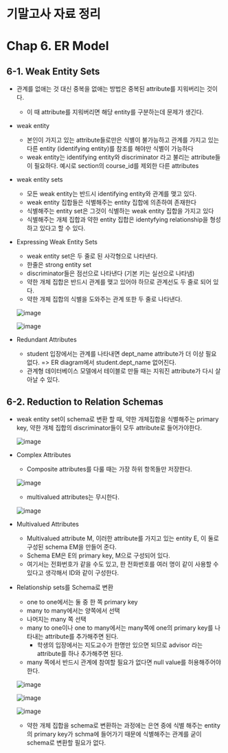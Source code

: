 기말고사 자료 정리
=================

# Chap 6. ER Model

## 6-1. Weak Entity Sets
* 관계를 없애는 것 대신 중복을 없애는 방법은 중복된 attribute를 지워버리는 것이다.
  - 이 때 attribute를 지워버리면 해당 entity를 구분하는데 문제가 생긴다.
* weak entity
  - 본인이 가지고 있는 attribute들로만은 식별이 불가능하고 관계를 가지고 있는 다른 entity (identifying entity)를 참조를 해야만 식별이 가능하다
  - weak entity는 identifying entity와 discriminator 라고 불리는 attribute들이 필요하다. 예시로 section의 course_id를 제외한 다른 attributes
* weak entity sets
  - 모든 weak entity는 반드시 identifying entity와 관계를 맺고 있다.
  - weak entity 집합들은 식별해주는 entity 집합에 의존하여 존재한다
  - 식별해주는 entity set은 그것이 식별하는 weak entity 집합을 가지고 있다
  - 식별해주는 개체 집합과 약한 entity 집합은 identyfying relationship을 형성하고 있다고 할 수 있다.

* Expressing Weak Entity Sets
  - weak entity set은 두 줄로 된 사각형으로 나타낸다.
  - 한줄은 strong entity set
  - discriminator들은 점선으로 나타낸다 (기본 키는 실선으로 나타냄)
  - 약한 개체 집합은 반드시 관계를 맺고 있어야 하므로 관계선도 두 줄로 되어 있다.
  - 약한 개체 집합의 식별을 도와주는 관계 또한 두 줄로 나타낸다.

  ![image](https://user-images.githubusercontent.com/59719632/166109166-8a5f981d-2c3a-4f63-8b47-60fc2d2d1e9d.png)

  ![image](https://user-images.githubusercontent.com/59719632/166110205-6ba0aa46-143f-4a5a-a3a2-556bbf76e94e.png)

* Redundant Attributes
  - student 입장에서는 관계를 나타내면 dept_name attribute가 더 이상 필요 없다. => ER diagram에서 student.dept_name 없어진다.
  - 관계형 데이터베이스 모델에서 테이블로 만들 때는 지워진 attribute가 다시 살아날 수 있다.
  
## 6-2. Reduction to Relation Schemas
* weak entity set이 schema로 변환 할 때, 약한 개체집합을 식별해주는 primary key, 약한 개체 집합의 discriminator들이 모두 attribute로 들어가야한다. 

  ![image](https://user-images.githubusercontent.com/59719632/166109475-83d661f3-4dd0-49d1-a21a-646dd9d4bf97.png)

* Complex Attributes
  - Composite attributes를 다룰 때는 가장 하위 항목들만 저장한다.
  
  ![image](https://user-images.githubusercontent.com/59719632/166109555-645dcb47-a558-4777-bc76-6ed7f2a3a137.png)

  - multivalued attributes는 무시한다.

  ![image](https://user-images.githubusercontent.com/59719632/166109605-167f06a1-3e51-4a90-adf8-530baefdf71b.png)

* Multivalued Attributes
  - Multivalued attribute M, 이러한 attribute를 가지고 있는 entity E, 이 둘로 구성된 schema EM을 만들어 준다.
  - Schema EM은 E의 primary key, M으로 구성되어 있다. 
  - 여기서는 전화번호가 같을 수도 있고, 한 전화번호를 여러 명이 같이 사용할 수 있다고 생각해서 ID와 같이 구성한다.
  
* Relationship sets를 Schema로 변환
  - one to one에서는 둘 중 한 쪽 primary key
  - many to many에서는 양쪽에서 선택
  - 나머지는 many 쪽 선택
  - many to one이나 one to many에서는 many쪽에 one의 primary key를 나타내는 attribute를 추가해주면 된다.
    + 학생의 입장에서는 지도교수가 한명만 있으면 되므로 advisor 라는 attribute를 하나 추가해주면 된다.
  - many 쪽에서 반드시 관계에 참여할 필요가 없다면 null value를 허용해주어야 한다.

  ![image](https://user-images.githubusercontent.com/59719632/166109827-45bdf978-861c-4655-8ea4-926daf10e357.png)

  ![image](https://user-images.githubusercontent.com/59719632/166109950-03a9457f-b208-43eb-a50b-8430af2fffaa.png)

  ![image](https://user-images.githubusercontent.com/59719632/166109969-3beb830e-f22e-441f-9398-65148abd9341.png)

  
  - 약한 개체 집합을 schema로 변환하는 과정에는 은연 중에 식별 해주는 entity의 primary key가 schma에 들어가기 때문에 식별해주는 관계를 굳이 schema로 변환할 필요가 없다.


